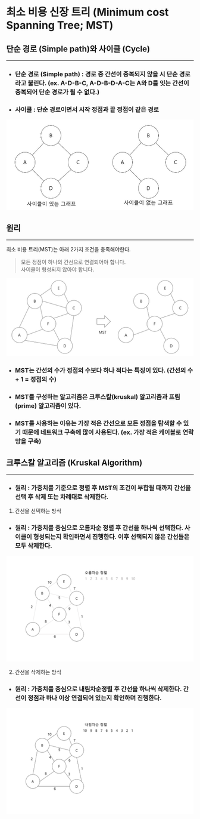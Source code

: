 최소 비용 신장 트리 (Minimum cost Spanning Tree; MST)
=============
## 단순 경로 (Simple path)와 사이클 (Cycle)
------------
- ### 단순 경로 (Simple path) : 경로 중 간선이 중복되지 않을 시 단순 경로라고 불린다. (ex. A-D-B-C, A-D-B-D-A-C는 A와 D를 잇는 간선이 중복되어 단순 경로가 될 수 없다.)
- ### 사이클 : 단순 경로이면서 시작 정점과 끝 정점이 같은 경로

<center><img src = "./img/CycleGraphModel.JPG"></center>

## 원리
---------
최소 비용 트리(MST)는 아래 2가지 조건을 충족해야한다.
> 모든 정점이 하나의 간선으로 연결되어야 합니다.  
> 사이클이 형성되지 않아야 합니다.

<center><img src = "./img/MSTModel.JPG"></center>

- ### MST는 간선의 수가 정점의 수보다 하나 적다는 특징이 있다. (간선의 수 + 1 = 정점의 수)
- ### MST를 구성하는 알고리즘은 크루스칼(kruskal) 알고리즘과 프림(prime) 알고리즘이 있다.
- ### MST를 사용하는 이유는 가장 적은 간선으로 모든 정점을 탐색할 수 있기 때문에 네트워크 구축에 많이 사용된다. (ex. 가장 적은 케이블로 연락망을 구축)

## 크루스칼 알고리즘 (Kruskal Algorithm)
----------------------------
- ### 원리 : 가중치를 기준으로 정렬 후 MST의 조건이 부합될 때까지 간선을 선택 후 삭제 또는 차례대로 삭제한다.

1. 간선을 선택하는 방식

- ### 원리 : 가중치를 중심으로 **오름차순** 정렬 후 간선을 하나씩 선택한다. 사이클이 형성되는지 확인하면서 진행한다. 이후 선택되지 않은 간선들은 모두 삭제한다.

<center><img src = "./img/KruskalAlgorithm.gif"></center>

2. 간선을 삭제하는 방식

- ### 원리 : 가중치를 중심으로 내림차순정렬 후 간선을 하나씩 삭제한다. 간선이 정점과 하나 이상 연결되어 있는지 확인하며 진행한다.

<center><img src = "./img/KruskalAlgorithm2.gif"></center>
